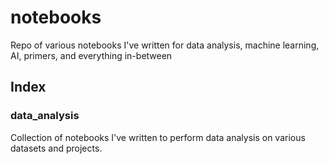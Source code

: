 # notebooks
Repo of various notebooks I've written for data analysis, machine learning, AI, primers, and everything in-between

## Index

### data_analysis
Collection of notebooks I've written to perform data analysis on various datasets and projects.
